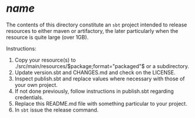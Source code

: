 # $name$

The contents of this directory constitute an `sbt` project intended to release resources to either maven or artifactory, the later particularly when the resource is quite large (over 1GB).

Instructions:

1. Copy your resource(s) to ./src/main/resources/$package;format="packaged"$ or a subdirectory.
2. Update version.sbt and CHANGES.md and check on the LICENSE.
3. Inspect publish.sbt and replace values where necessary with those of your own project.
4. If not done previously, follow instructions in publish.sbt regarding credentials.
5. Replace this README.md file with something particular to your project.
6. In `sbt` issue the release command.
